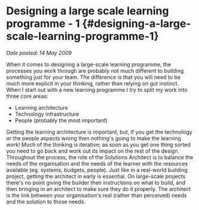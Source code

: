 # Designing a large scale learning programme - 1 {#designing-a-large-scale-learning-programme-1}

_Date posted: 14 May 2009_

When it comes to designing a large-scale learning programme, the processes you work through are probably not much different to building something just for your team. The difference is that you will need to be much more explicit in your thinking, rather than relying on gut instinct. When I start out with a new learning programme I try to split my work into three core areas:

*   Learning architecture
*   Technology infrastructure
*   People (probably the most important)

Getting the learning architecture is important, but, if you get the technology or the people aspects wrong then nothing's going to make the learning work! Much of the thinking is iterative; as soon as you get one thing sorted you need to go back and work out its impact on the rest of the design. Throughout the process, the role of the Solutions Architect is to balance the needs of the organisation and the needs of the learner with the resources available (eg. systems, budgets, people). Just like in a real-world building project, getting the architect in early is essential. On large-scale projects there's no point giving the builder their instructions on what to build, and then bringing in an architect to make sure they do it properly. The architect is the link between your organisation's real (rather than perceived) needs and the solution to those needs.